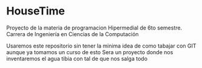 # HouseTime
Proyecto de la materia de programacion Hipermedial de 6to semestre. Carrera de Ingeniería en Ciencias de la Computación

Usaremos este repositorio sin tener la minima idea de como tabajar con GIT aunque ya tomamos un curso de esto
Sera un proyecto donde nos inventaremos el agua tibia con tal de que nos salga todo 
